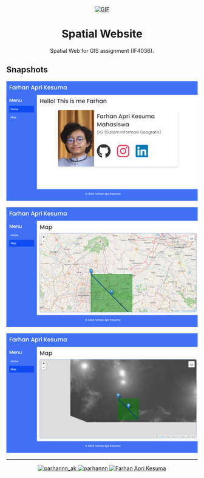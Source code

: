 <div align="center">

[![GIF](https://cdna.artstation.com/p/assets/images/images/052/215/484/original/eiskalterengel18-belgrade-sunset.gif?1659255422)](#)

</div>

<h1 align="center">Spatial Website</h1>

<p align="center">Spatial Web for GIS assignment (IF4036).</p>

## Snapshots

![Web Snapshot](./snapshots/home.png)

![Web Snapshot](./snapshots/street_map.png)

![Web Snapshot](./snapshots/raster.png)

---

<p align="center">
    <a href="https://www.instagram.com/prhnnn_ak" target="_blank">
        <img src="https://img.shields.io/badge/Instagram-E4405F?style=for-the-badge&logo=instagram&logoColor=white" alt="parhannn_ak" />
    </a>
    <a href="https://github.com/parhannn" target="_blank">
        <img src="https://img.shields.io/badge/GitHub-000000?style=for-the-badge&logo=github&logoColor=white" alt="parhannn" />
    </a>
    <a href="https://www.linkedin.com/in/farhan-apri-kesuma" target="_blank">
        <img src="https://img.shields.io/badge/LinkedIn-0A66C2?style=for-the-badge&logo=linkedin&logoColor=white" alt="Farhan Apri Kesuma" />
    </a>
</p>